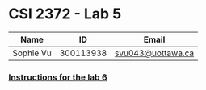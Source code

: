 # CSI 2372 - Lab 5

| Name | ID | Email
| ------ | ------ | ------ |
| Sophie Vu | 300113938 | svu043@uottawa.ca |

### [Instructions for the lab 6](https://uottawa.brightspace.com/d2l/le/content/333803/viewContent/4880013/View)

